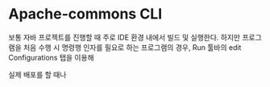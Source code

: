 # Apache-commons CLI
보통 자바 프로젝트를 진행할 때 주로 IDE 환경 내에서 빌드 및 실행한다. 하지만 프로그램을 처음 수행 시 명령행 인자를 필요로 하는 프로그램의 경우, Run 툴바의 edit Configurations 탭을 이용해 

실제 배포를 할 때나 